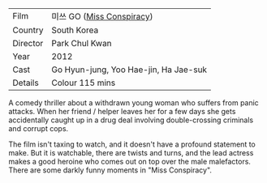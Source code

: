 | | |
|-|-|
Film|&#48120;&#50416; GO ([Miss Conspiracy](https://www.imdb.com/title/tt2384794/))
Country|South Korea
Director|Park Chul Kwan
Year|2012
Cast|Go Hyun-jung, Yoo Hae-jin, Ha Jae-suk
Details|Colour 115 mins

A comedy thriller about a withdrawn young woman who suffers
from panic attacks.  When her friend / helper leaves her for a few days
she gets accidentally caught up in a drug deal involving double-crossing
criminals and corrupt cops.

The film isn't taxing to watch, and it doesn't have a profound statement to
make.  But it is watchable, there are twists and turns, and the lead actress
makes a good heroine who comes out on top over the male malefactors.  There
are some darkly funny moments in "Miss Conspiracy".